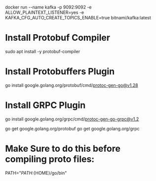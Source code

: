 docker run --name kafka -p 9092:9092 -e ALLOW_PLAINTEXT_LISTENER=yes -e KAFKA_CFG_AUTO_CREATE_TOPICS_ENABLE=true bitnami/kafka:latest

# Install Protobuf Compiler
sudo apt install -y protobuf-compiler

# Install Protobuffers Plugin 
go install google.golang.org/protobuf/cmd/protoc-gen-go@v1.28

# Install GRPC Plugin
go install google.golang.org/grpc/cmd/protoc-gen-go-grpc@v1.2

go get google.golang.org/protobuf
go get google.golang.org/grpc

# Make Sure to do this before compiling proto files:
PATH="${PATH}:${HOME}/go/bin"